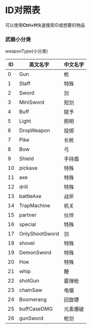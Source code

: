 # ID对照表

可以使用**Ctrl+H**快速搜索ID或想要的物品

### 武器小分类

weaponType(小分类)

| ID   | 英文名字       | 中文名字 |
| ---- | -------------- | -------- |
| 0    | Gun            | 枪       |
| 1    | Staff          | 特殊     |
| 2    | Sword          | 剑       |
| 3    | MiniSword      | 短剑     |
| 4    | Buff           | 赋予     |
| 5    | Light          | 照明     |
| 6    | DropWeapon     | 投掷     |
| 7    | Pike           | 长枪     |
| 8    | Bow            | 弓       |
| 9    | Shield         | 手持盾   |
| 10   | pickaxe        | 特殊     |
| 11   | axe            | 特殊     |
| 12   | drill          | 特殊     |
| 13   | battleAxe      | 战斧     |
| 14   | TrapMachine    | 机关     |
| 15   | partner        | 伙伴     |
| 16   | special        | 特殊     |
| 17   | OnlyShootSword | 剑       |
| 18   | shovel         | 特殊     |
| 19   | DemonSword     | 特殊     |
| 20   | Hoe            | 特殊     |
| 21   | whip           | 鞭       |
| 22   | shotGun        | 霰弹枪   |
| 23   | chainSaw       | 电锯     |
| 24   | Boomerang      | 回旋镖   |
| 25   | buffCaseDMG    | 元素爆破 |
| 26   | gunSword       | 枪剑     |